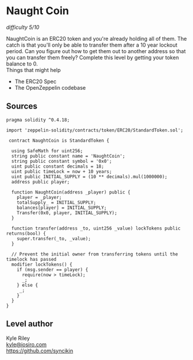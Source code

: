 # Naught Coin
_difficulty 5/10_

NaughtCoin is an ERC20 token and you're already holding all of them. The catch is that you'll only be able to transfer them after a 10 year lockout period. Can you figure out how to get them out to another address so that you can transfer them freely? Complete this level by getting your token balance to 0.  
Things that might help  
- The ERC20 Spec
- The OpenZeppelin codebase

## Sources
```
pragma solidity ^0.4.18;

import 'zeppelin-solidity/contracts/token/ERC20/StandardToken.sol';

 contract NaughtCoin is StandardToken {
  
  using SafeMath for uint256;
  string public constant name = 'NaughtCoin';
  string public constant symbol = '0x0';
  uint public constant decimals = 18;
  uint public timeLock = now + 10 years;
  uint public INITIAL_SUPPLY = (10 ** decimals).mul(1000000);
  address public player;

  function NaughtCoin(address _player) public {
    player = _player;
    totalSupply_ = INITIAL_SUPPLY;
    balances[player] = INITIAL_SUPPLY;
    Transfer(0x0, player, INITIAL_SUPPLY);
  }
  
  function transfer(address _to, uint256 _value) lockTokens public returns(bool) {
    super.transfer(_to, _value);
  }

  // Prevent the initial owner from transferring tokens until the timelock has passed
  modifier lockTokens() {
    if (msg.sender == player) {
      require(now > timeLock);
      _;
    } else {
     _;
    }
  } 
} 
```

## Level author
Kyle Riley  
kyle@iosiro.com  
https://github.com/syncikin  
